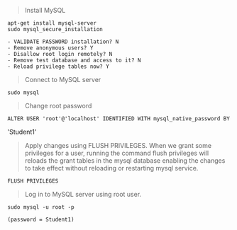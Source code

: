 > Install MySQL
    
    apt-get install mysql-server    
    sudo mysql_secure_installation 

    - VALIDATE PASSWORD installation? N
    - Remove anonymous users? Y
    - Disallow root login remotely? N
    - Remove test database and access to it? N
    - Reload privilege tables now? Y

> Connect to MySQL server

    sudo mysql


> Change root password

    ALTER USER 'root'@'localhost' IDENTIFIED WITH mysql_native_password BY
'Student1'

> Apply changes using FLUSH PRIVILEGES. When we grant some privileges for a user, running the command flush privileges 
will reloads the grant tables in the mysql database enabling the changes to take effect without reloading or restarting mysql service.

    FLUSH PRIVILEGES

> Log in to MySQL server using root user.

    sudo mysql -u root -p

    (password = Student1)


